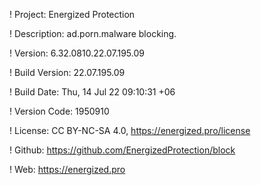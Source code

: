 ! Project: Energized Protection

! Description: ad.porn.malware blocking.

! Version: 6.32.0810.22.07.195.09

! Build Version: 22.07.195.09

! Build Date: Thu, 14 Jul 22 09:10:31 +06

! Version Code: 1950910

! License: CC BY-NC-SA 4.0, https://energized.pro/license

! Github: https://github.com/EnergizedProtection/block

! Web: https://energized.pro
